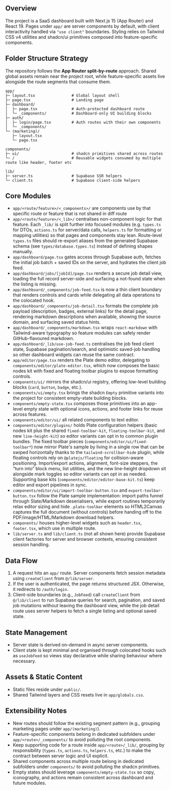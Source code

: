 ## Overview
The project is a SaaS dashboard built with Next.js 15 (App Router) and React 19. Pages under `app/` are server components by default, with client interactivity handled via `"use client"` boundaries. Styling relies on Tailwind CSS v4 utilities and shadcn/ui primitives composed into feature-specific components.

## Folder Structure Strategy
The repository follows the **App Router split-by-route** approach. Shared global assets remain near the project root, while feature-specific assets live alongside the route segments that consume them.

```
app/
├─ layout.tsx                # Global layout shell
├─ page.tsx                  # Landing page
├─ dashboard/
│  ├─ page.tsx               # Auth-protected dashboard route
│  └─ _components/           # Dashboard-only UI building blocks
├─ auth/
│  ├─ login/page.tsx         # Auth routes with their own components
│  └─ _components/
└─ (marketing)/
   ├─ layout.tsx
   └─ page.tsx

components/
├─ ui/                       # shadcn primitives shared across routes
└─ /                         # Reusable widgets consumed by multiple route like header, footer etc

lib/
├─ server.ts                 # Supabase SSR helpers
└─ client.ts                 # Supabase client-side helpers
```

## Core Modules
- `app/<route/feature>/<_components>/` are components use by that specific route or feature that is not shared in diff route
- `app/<route/feature>/<_lib>/` centralises non-component logic for that feature. Each `_lib/` is split further into focused modules (e.g. `types.ts` for DTOs, `actions.ts` for server/data calls, `helpers.ts` for formatting or mapping utilities) so that pages and components stay lean. Route-level `types.ts` files should re-export aliases from the generated Supabase schema (see `types/database.types.ts`) instead of defining shapes manually.
- `app/dashboard/page.tsx` gates access through Supabase auth, fetches the initial job batch + saved IDs on the server, and hydrates the client job feed.
- `app/dashboard/jobs/[jobId]/page.tsx` renders a secure job detail view, loading the full record server-side and surfacing a not-found state when the listing is missing.
- `app/dashboard/_components/job-feed.tsx` is now a thin client boundary that renders controls and cards while delegating all data operations to the colocated hook.
- `app/dashboard/_components/job-detail.tsx` formats the complete job payload (description, badges, external links) for the detail page, rendering markdown descriptions when available, showing the source domain, and surfacing saved status hints.
- `app/dashboard/_components/markdown.tsx` wraps `react-markdown` with Tailwind-aware typography so feature modules can safely render GitHub-flavoured markdown.
- `app/dashboard/_lib/use-job-feed.ts` centralises the job feed client state, Supabase pagination/search, and optimistic saved-job handling so other dashboard widgets can reuse the same contract.
- `app/editor/page.tsx` renders the Plate demo editor, delegating to `components/editor/plate-editor.tsx`, which now composes the basic nodes kit with fixed and floating toolbar plugins to expose formatting controls.
- `components/ui/` mirrors the shadcn/ui registry, offering low-level building blocks (`card`, `button`, `badge`, etc.).
- `components/ui/empty.tsx` brings the shadcn `Empty` primitive variants into the project for consistent empty-state building blocks.
- `components/empty-state.tsx` composes those primitives into an app-level empty state with optional icons, actions, and footer links for reuse across features.
- `components/editor/ui/` all related components to text editor.
- `components/editor/plugins/` holds Plate configuration helpers (basic nodes kit plus the shared `fixed-toolbar-kit`, `floating-toolbar-kit`, and new `line-height-kit`) so editor variants can opt in to common plugin bundles. The fixed toolbar pieces (`components/editor/ui/fixed-toolbar*`) now mirror Plate's sample by living in a single row that can be swiped horizontally thanks to the `tailwind-scrollbar-hide` plugin, while floating controls rely on `@platejs/floating` for collision-aware positioning. Import/export actions, alignment, font-size steppers, the “turn into” block menu, list utilities, and the new line-height dropdown sit alongside mark toggles so editor variants can opt in as needed. Supporting base kits (`components/editor/editor-base-kit.ts`) keep editor and export pipelines in sync.
- `components/editor/ui/import-toolbar-button.tsx` and `export-toolbar-button.tsx` follow the Plate sample implementation: import paths funnel through Slate/Markdown deserialisers, while export routines temporarily relax editor sizing and hide `.plate-toolbar` elements so HTML2Canvas captures the full document (without controls) before handing off to the PDF/image/HTML/Markdown download helpers.
- `components/` houses higher-level widgets such as `header.tsx`, `footer.tsx`, which use in multiple route.
- `lib/server.ts` and `lib/client.ts` (not all shown here) provide Supabase client factories for server and browser contexts, ensuring consistent session handling.

## Data Flow
1. A request hits an `app/` route. Server components fetch session metadata using `createClient` from `@/lib/server`.
2. If the user is authenticated, the page returns structured JSX. Otherwise, it redirects to `/auth/login`.
3. Client-side boundaries (e.g., `JobFeed`) call `createClient` from `@/lib/client` to run Supabase queries for search, pagination, and saved job mutations without leaving the dashboard view, while the job detail route uses server helpers to fetch a single listing and optional saved state.

## State Management
- Server state is derived on-demand in async server components.
- Client state is kept minimal and organised through colocated hooks such as `useJobFeed` so views stay declarative while sharing behaviour where necessary.

## Assets & Static Content
- Static files reside under `public/`.
- Shared Tailwind layers and CSS resets live in `app/globals.css`.

## Extensibility Notes
- New routes should follow the existing segment pattern (e.g., grouping marketing pages under `app/(marketing)`).
- Feature-specific components belong in dedicated subfolders under `app/<route>/_components/` to avoid polluting the root components.
- Keep supporting code for a route inside `app/<route>/_lib/`, grouping by responsibility (`types.ts`, `actions.ts`, `helpers.ts`, etc.) to make the contract between server logic and UI explicit.
- Shared components across multiple route belong in dedicated subfolders under `components/` to avoid polluting the shadcn primitives.
- Empty states should leverage `components/empty-state.tsx` so copy, iconography, and actions remain consistent across dashboard and future modules.

